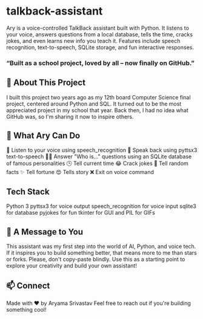 # talkback-assistant
Ary is a voice-controlled TalkBack assistant built with Python. It listens to your voice, answers questions from a local database, tells the time, cracks jokes, and even learns new info you teach it. Features include speech recognition, text-to-speech, SQLite storage, and fun interactive responses.

### “Built as a school project, loved by all – now finally on GitHub.”

## 📜 About This Project
I built this project two years ago as my 12th board Computer Science final project, centered around Python and SQL. It turned out to be the most appreciated project in my school that year.
Back then, I had no idea what GitHub was, so I'm sharing it now to inspire others.

## 🧠 What Ary Can Do
🎤 Listen to your voice using speech_recognition
💬 Speak back using pyttsx3 text-to-speech
🧑‍💼 Answer "Who is..." questions using an SQLite database of famous personalities
🕒 Tell current time
😂 Crack jokes
🧠 Tell random facts
✨ Tell fortune
😍 Tells story
❌ Exit on voice command

## Tech Stack
Python 3
pyttsx3 for voice output
speech_recognition for voice input
sqlite3 for database
pyjokes for fun
tkinter for GUI and PIL for GIFs

## 🙌 A Message to You
This assistant was my first step into the world of AI, Python, and voice tech. If it inspires you to build something better, that means more to me than stars or forks.
Please, don't copy-paste blindly. Use this as a starting point to explore your creativity and build your own assistant!

## 📫 Connect
Made with ❤️ by Aryama Srivastav
Feel free to reach out if you're building something cool!
